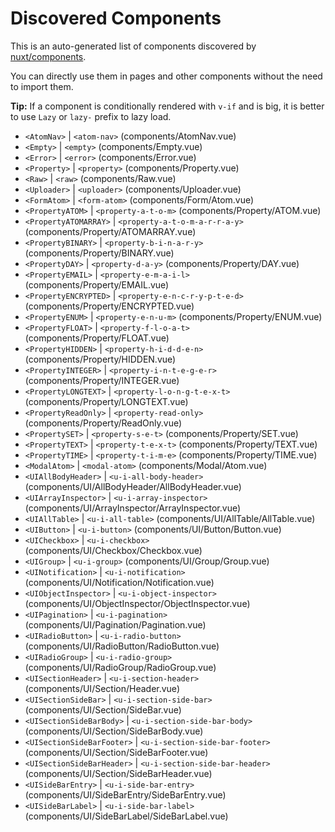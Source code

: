 # Discovered Components

This is an auto-generated list of components discovered by [nuxt/components](https://github.com/nuxt/components).

You can directly use them in pages and other components without the need to import them.

**Tip:** If a component is conditionally rendered with `v-if` and is big, it is better to use `Lazy` or `lazy-` prefix to lazy load.

- `<AtomNav>` | `<atom-nav>` (components/AtomNav.vue)
- `<Empty>` | `<empty>` (components/Empty.vue)
- `<Error>` | `<error>` (components/Error.vue)
- `<Property>` | `<property>` (components/Property.vue)
- `<Raw>` | `<raw>` (components/Raw.vue)
- `<Uploader>` | `<uploader>` (components/Uploader.vue)
- `<FormAtom>` | `<form-atom>` (components/Form/Atom.vue)
- `<PropertyATOM>` | `<property-a-t-o-m>` (components/Property/ATOM.vue)
- `<PropertyATOMARRAY>` | `<property-a-t-o-m-a-r-r-a-y>` (components/Property/ATOMARRAY.vue)
- `<PropertyBINARY>` | `<property-b-i-n-a-r-y>` (components/Property/BINARY.vue)
- `<PropertyDAY>` | `<property-d-a-y>` (components/Property/DAY.vue)
- `<PropertyEMAIL>` | `<property-e-m-a-i-l>` (components/Property/EMAIL.vue)
- `<PropertyENCRYPTED>` | `<property-e-n-c-r-y-p-t-e-d>` (components/Property/ENCRYPTED.vue)
- `<PropertyENUM>` | `<property-e-n-u-m>` (components/Property/ENUM.vue)
- `<PropertyFLOAT>` | `<property-f-l-o-a-t>` (components/Property/FLOAT.vue)
- `<PropertyHIDDEN>` | `<property-h-i-d-d-e-n>` (components/Property/HIDDEN.vue)
- `<PropertyINTEGER>` | `<property-i-n-t-e-g-e-r>` (components/Property/INTEGER.vue)
- `<PropertyLONGTEXT>` | `<property-l-o-n-g-t-e-x-t>` (components/Property/LONGTEXT.vue)
- `<PropertyReadOnly>` | `<property-read-only>` (components/Property/ReadOnly.vue)
- `<PropertySET>` | `<property-s-e-t>` (components/Property/SET.vue)
- `<PropertyTEXT>` | `<property-t-e-x-t>` (components/Property/TEXT.vue)
- `<PropertyTIME>` | `<property-t-i-m-e>` (components/Property/TIME.vue)
- `<ModalAtom>` | `<modal-atom>` (components/Modal/Atom.vue)
- `<UIAllBodyHeader>` | `<u-i-all-body-header>` (components/UI/AllBodyHeader/AllBodyHeader.vue)
- `<UIArrayInspector>` | `<u-i-array-inspector>` (components/UI/ArrayInspector/ArrayInspector.vue)
- `<UIAllTable>` | `<u-i-all-table>` (components/UI/AllTable/AllTable.vue)
- `<UIButton>` | `<u-i-button>` (components/UI/Button/Button.vue)
- `<UICheckbox>` | `<u-i-checkbox>` (components/UI/Checkbox/Checkbox.vue)
- `<UIGroup>` | `<u-i-group>` (components/UI/Group/Group.vue)
- `<UINotification>` | `<u-i-notification>` (components/UI/Notification/Notification.vue)
- `<UIObjectInspector>` | `<u-i-object-inspector>` (components/UI/ObjectInspector/ObjectInspector.vue)
- `<UIPagination>` | `<u-i-pagination>` (components/UI/Pagination/Pagination.vue)
- `<UIRadioButton>` | `<u-i-radio-button>` (components/UI/RadioButton/RadioButton.vue)
- `<UIRadioGroup>` | `<u-i-radio-group>` (components/UI/RadioGroup/RadioGroup.vue)
- `<UISectionHeader>` | `<u-i-section-header>` (components/UI/Section/Header.vue)
- `<UISectionSideBar>` | `<u-i-section-side-bar>` (components/UI/Section/SideBar.vue)
- `<UISectionSideBarBody>` | `<u-i-section-side-bar-body>` (components/UI/Section/SideBarBody.vue)
- `<UISectionSideBarFooter>` | `<u-i-section-side-bar-footer>` (components/UI/Section/SideBarFooter.vue)
- `<UISectionSideBarHeader>` | `<u-i-section-side-bar-header>` (components/UI/Section/SideBarHeader.vue)
- `<UISideBarEntry>` | `<u-i-side-bar-entry>` (components/UI/SideBarEntry/SideBarEntry.vue)
- `<UISideBarLabel>` | `<u-i-side-bar-label>` (components/UI/SideBarLabel/SideBarLabel.vue)
